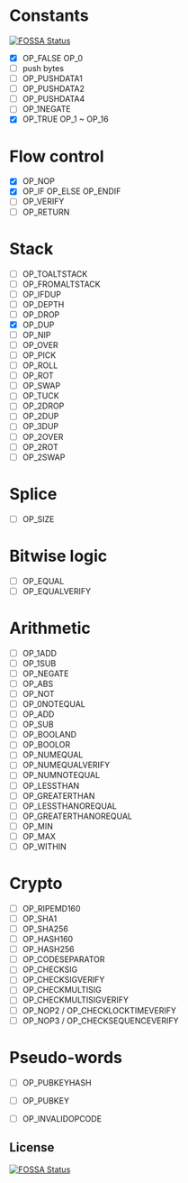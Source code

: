 # Constants
[![FOSSA Status](https://app.fossa.io/api/projects/git%2Bgithub.com%2Fonokatio%2Fbitcoin-script-vm.svg?type=shield)](https://app.fossa.io/projects/git%2Bgithub.com%2Fonokatio%2Fbitcoin-script-vm?ref=badge_shield)

- [x] OP_FALSE OP_0
- [ ] push bytes
- [ ] OP_PUSHDATA1
- [ ] OP_PUSHDATA2
- [ ] OP_PUSHDATA4
- [ ] OP_1NEGATE
- [x] OP_TRUE OP_1 ~ OP_16

# Flow control
- [x] OP_NOP
- [x] OP_IF OP_ELSE OP_ENDIF
- [ ] OP_VERIFY 
- [ ] OP_RETURN

# Stack
- [ ] OP_TOALTSTACK
- [ ] OP_FROMALTSTACK
- [ ] OP_IFDUP 
- [ ] OP_DEPTH
- [ ] OP_DROP
- [x] OP_DUP
- [ ] OP_NIP
- [ ] OP_OVER
- [ ] OP_PICK
- [ ] OP_ROLL
- [ ] OP_ROT
- [ ] OP_SWAP
- [ ] OP_TUCK
- [ ] OP_2DROP
- [ ] OP_2DUP
- [ ] OP_3DUP
- [ ] OP_2OVER
- [ ] OP_2ROT
- [ ] OP_2SWAP

# Splice
- [ ] OP_SIZE

# Bitwise logic
- [ ] OP_EQUAL
- [ ] OP_EQUALVERIFY

# Arithmetic
- [ ] OP_1ADD
- [ ] OP_1SUB
- [ ] OP_NEGATE
- [ ] OP_ABS
- [ ] OP_NOT
- [ ] OP_0NOTEQUAL
- [ ] OP_ADD
- [ ] OP_SUB
- [ ] OP_BOOLAND
- [ ] OP_BOOLOR
- [ ] OP_NUMEQUAL
- [ ] OP_NUMEQUALVERIFY
- [ ] OP_NUMNOTEQUAL
- [ ] OP_LESSTHAN
- [ ] OP_GREATERTHAN
- [ ] OP_LESSTHANOREQUAL
- [ ] OP_GREATERTHANOREQUAL
- [ ] OP_MIN
- [ ] OP_MAX
- [ ] OP_WITHIN

# Crypto
- [ ] OP_RIPEMD160
- [ ] OP_SHA1
- [ ] OP_SHA256
- [ ] OP_HASH160
- [ ] OP_HASH256
- [ ] OP_CODESEPARATOR
- [ ] OP_CHECKSIG
- [ ] OP_CHECKSIGVERIFY
- [ ] OP_CHECKMULTISIG
- [ ] OP_CHECKMULTISIGVERIFY
- [ ] OP_NOP2 / OP_CHECKLOCKTIMEVERIFY
- [ ] OP_NOP3 / OP_CHECKSEQUENCEVERIFY

# Pseudo-words
- [ ] OP_PUBKEYHASH
- [ ] OP_PUBKEY
- [ ] OP_INVALIDOPCODE


## License
[![FOSSA Status](https://app.fossa.io/api/projects/git%2Bgithub.com%2Fonokatio%2Fbitcoin-script-vm.svg?type=large)](https://app.fossa.io/projects/git%2Bgithub.com%2Fonokatio%2Fbitcoin-script-vm?ref=badge_large)